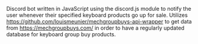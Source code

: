 Discord bot written in JavaScript using the discord.js module to notify the user whenever their specified keyboard products go up for sale. Utilizes https://github.com/louismeunier/mechgroupbuys-api-wrapper to get data from https://mechgroupbuys.com/ in order to have a regularly updated database for keyboard group buy products.